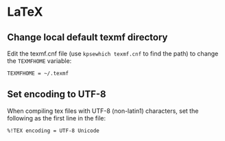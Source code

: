 # LaTeX

## Change local default texmf directory

Edit the texmf.cnf file (use `kpsewhich texmf.cnf` to find the path) to change
the `TEXMFHOME` variable:

```
TEXMFHOME = ~/.texmf
```


## Set encoding to UTF-8

When compiling tex files with UTF-8 (non-latin1) characters, set the following
as the first line in the file:

```
%!TEX encoding = UTF-8 Unicode
```
